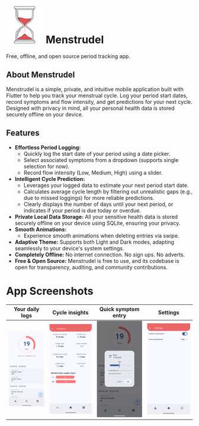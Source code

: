# <img src="icon/Menstrudle_cropped.png" alt="Menstrudel App Icon" width="100"> Menstrudel 

Free, offline, and open source period tracking app.

## About Menstrudel

Menstrudel is a simple, private, and intuitive mobile application built with Flutter to help you track your menstrual cycle. Log your period start dates, record symptoms and flow intensity, and get predictions for your next cycle. Designed with privacy in mind, all your personal health data is stored securely offline on your device.

## Features

* **Effortless Period Logging:**
    * Quickly log the start date of your period using a date picker.
    * Select associated symptoms from a dropdown (supports single selection for now).
    * Record flow intensity (Low, Medium, High) using a slider.
* **Intelligent Cycle Prediction:**
    * Leverages your logged data to estimate your next period start date.
    * Calculates average cycle length by filtering out unrealistic gaps (e.g., due to missed loggings) for more reliable predictions.
    * Clearly displays the number of days until your next period, or indicates if your period is due today or overdue.
* **Private Local Data Storage:** All your sensitive health data is stored securely offline on your device using SQLite, ensuring your privacy.
* **Smooth Animations:**
    * Experience smooth animations when deleting entries via swipe.
* **Adaptive Theme:** Supports both Light and Dark modes, adapting seamlessly to your device's system settings.
* **Completely Offline:** No internet connection. No sign ups. No adverts.
* **Free & Open Source:** Menstrudel is free to use, and its codebase is open for transparency, auditing, and community contributions.

# App Screenshots

| Your daily logs | Cycle insights | Quick symptom entry | Settings |
|--------------|--------------|--------------|--------------|
| ![Log View](screenshots/v1.2.2/android/home.png) | ![Analytics View](screenshots/v1.2.2/android/analytics.png) | ![Symptom Entry Dialog](screenshots/v1.2.2/android/log.png) | ![Symptom Entry Dialog](screenshots/v1.2.2/android/settings.png) |
